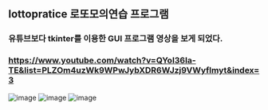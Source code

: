 ## lottopratice 로또모의연습 프로그램
### 유튜브보다 tkinter를 이용한 GUI 프로그램 영상을 보게 되었다. 
### <https://www.youtube.com/watch?v=QYoI36Ia-TE&list=PLZOm4uzWk9WPwJybXDR6WJzj9VWyflmyt&index=3>
![image](https://github.com/jyaenugu/lottopratice/assets/167847489/31c7dc54-ac31-408a-96c6-efbc9e94a7db)
![image](https://github.com/jyaenugu/lottopratice/assets/167847489/f4559504-3a0e-46ae-b971-d667844a958e)
![image](https://github.com/jyaenugu/lottopratice/assets/167847489/b0ab3744-9323-4022-ba7e-48050d1c983c)
